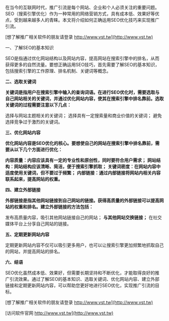 在当今的互联网时代，推广引流是每个网站、企业和个人必须关注的重要问题。SEO（搜索引擎优化）作为一种常用的网络营销方式，具有成本低、效果好等优点，受到越来越多人的青睐。本文将介绍如何正确运用SEO优化技巧来实现推广引流。

[想了解推广相关软件的朋友请登录 http://www.vst.tw](http://www.vst.tw)

一、了解SEO的基本知识

SEO是指通过优化网站结构以及网站内容，提高网站在搜索引擎中的排名，从而获得更多的自然流量。要想正确运用SEO技巧，首先需要了解SEO的基本知识，包括搜索引擎的工作原理、排名机制、关键词等概念。

**二、选取关键词**

**关键词是指用户在搜索引擎中输入的查询词语。在进行SEO优化时，需要选取与自己网站相关的关键词，并通过优化网站内容，使其在搜索引擎中排名靠前。选取关键词的过程需要注意以下几点：**

选择与网站主题相关的关键词；
选择具有一定搜索量和商业价值的关键词；
避免选择竞争过于激烈的关键词。

**三、优化网站内容**

**优化网站内容是SEO优化的核心。要想使自己的网站在搜索引擎中排名靠前，需要从以下几个方面进行优化：**

**内容质量：内容应该具有一定的专业性和原创性，同时要符合用户需求；**
**网站结构：网站结构应该清晰、简洁，便于搜索引擎抓取；**
**关键词密度：在网站内容中适度使用关键词，但不要过于频繁；**
**内部链接：通过内部链接将网站内相关内容联系起来，提高网站的权重。**

**四、建立外部链接**

**外部链接是指其他网站链接到自己网站的链接。获得高质量的外部链接可以提高网站的权重和排名。建立外部链接的方法包括：**

发布高质量内容，吸引其他网站链接自己的网站；
**与其他网站交换链接；**
在社交媒体平台上分享自己网站的链接。

**五、定期更新网站内容**

定期更新网站内容不仅可以吸引更多用户，也可以让搜索引擎更加频繁地抓取自己的网站，并提高网站的排名。

**六、结语**

SEO优化虽然成本低、效果好，但需要长期坚持和不断优化，才能取得良好的推广引流效果。通过了解SEO的基本知识、选取关键词、优化网站内容、建立外部链接和定期更新网站内容，可以帮助您更好地进行SEO优化，实现推广引流的目标。

[想了解推广相关软件的朋友请登录 http://www.vst.tw](http://www.vst.tw)


[访问软件官网 http://www.vst.tw](http://www.vst.tw)
